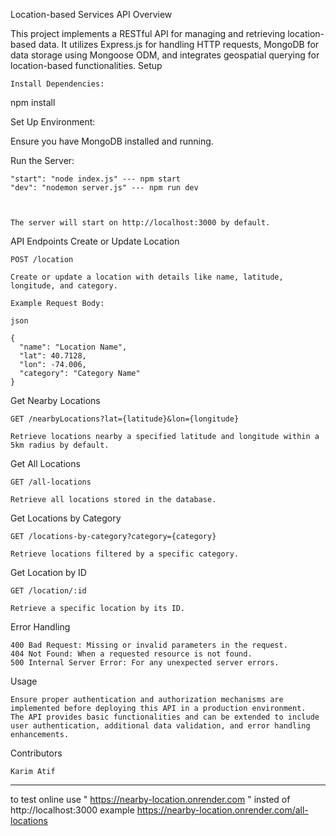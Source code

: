 Location-based Services API
Overview

This project implements a RESTful API for managing and retrieving location-based data. It utilizes Express.js for handling HTTP requests, MongoDB for data storage using Mongoose ODM, and integrates geospatial querying for location-based functionalities.
Setup

    Install Dependencies:

npm install

Set Up Environment:

Ensure you have MongoDB installed and running.

Run the Server:



    
    "start": "node index.js" --- npm start
    "dev": "nodemon server.js" --- npm run dev
      
  

    The server will start on http://localhost:3000 by default.

API Endpoints
Create or Update Location

    POST /location

    Create or update a location with details like name, latitude, longitude, and category.

    Example Request Body:

    json

    {
      "name": "Location Name",
      "lat": 40.7128,
      "lon": -74.006,
      "category": "Category Name"
    }

Get Nearby Locations

    GET /nearbyLocations?lat={latitude}&lon={longitude}

    Retrieve locations nearby a specified latitude and longitude within a 5km radius by default.

Get All Locations

    GET /all-locations

    Retrieve all locations stored in the database.

Get Locations by Category

    GET /locations-by-category?category={category}

    Retrieve locations filtered by a specific category.

Get Location by ID

    GET /location/:id

    Retrieve a specific location by its ID.

Error Handling

    400 Bad Request: Missing or invalid parameters in the request.
    404 Not Found: When a requested resource is not found.
    500 Internal Server Error: For any unexpected server errors.

Usage

    Ensure proper authentication and authorization mechanisms are implemented before deploying this API in a production environment.
    The API provides basic functionalities and can be extended to include user authentication, additional data validation, and error handling enhancements.

Contributors

    Karim Atif


---------------------------------------------------------------------------------------------------------------------------------------------------------------------------------------------------------------------------------------------------------------------------------------------------------------------------------------------------------------
to test online use " https://nearby-location.onrender.com " insted of  http://localhost:3000 
example 
https://nearby-location.onrender.com/all-locations

